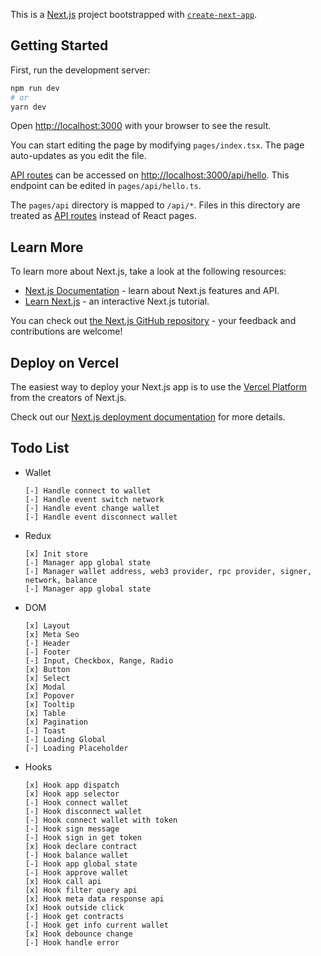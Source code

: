 This is a [Next.js](https://nextjs.org/) project bootstrapped with [`create-next-app`](https://github.com/vercel/next.js/tree/canary/packages/create-next-app).

## Getting Started

First, run the development server:

```bash
npm run dev
# or
yarn dev
```

Open [http://localhost:3000](http://localhost:3000) with your browser to see the result.

You can start editing the page by modifying `pages/index.tsx`. The page auto-updates as you edit the file.

[API routes](https://nextjs.org/docs/api-routes/introduction) can be accessed on [http://localhost:3000/api/hello](http://localhost:3000/api/hello). This endpoint can be edited in `pages/api/hello.ts`.

The `pages/api` directory is mapped to `/api/*`. Files in this directory are treated as [API routes](https://nextjs.org/docs/api-routes/introduction) instead of React pages.

## Learn More

To learn more about Next.js, take a look at the following resources:

- [Next.js Documentation](https://nextjs.org/docs) - learn about Next.js features and API.
- [Learn Next.js](https://nextjs.org/learn) - an interactive Next.js tutorial.

You can check out [the Next.js GitHub repository](https://github.com/vercel/next.js/) - your feedback and contributions are welcome!

## Deploy on Vercel

The easiest way to deploy your Next.js app is to use the [Vercel Platform](https://vercel.com/new?utm_medium=default-template&filter=next.js&utm_source=create-next-app&utm_campaign=create-next-app-readme) from the creators of Next.js.

Check out our [Next.js deployment documentation](https://nextjs.org/docs/deployment) for more details.

## Todo List

- Wallet
  ```
  [-] Handle connect to wallet
  [-] Handle event switch network
  [-] Handle event change wallet
  [-] Handle event disconnect wallet
  ```
- Redux
  ```
  [x] Init store
  [-] Manager app global state
  [-] Manager wallet address, web3 provider, rpc provider, signer, network, balance
  [-] Manager app global state
  ```
- DOM
  ```
  [x] Layout
  [x] Meta Seo
  [-] Header
  [-] Footer
  [-] Input, Checkbox, Range, Radio
  [x] Button
  [x] Select
  [x] Modal
  [x] Popover
  [x] Tooltip
  [x] Table
  [x] Pagination
  [-] Toast
  [-] Loading Global
  [-] Loading Placeholder
  ```
- Hooks
  ```
  [x] Hook app dispatch
  [x] Hook app selector
  [-] Hook connect wallet
  [-] Hook disconnect wallet
  [-] Hook connect wallet with token
  [-] Hook sign message
  [-] Hook sign in get token
  [x] Hook declare contract
  [-] Hook balance wallet
  [-] Hook app global state
  [-] Hook approve wallet
  [x] Hook call api
  [x] Hook filter query api
  [x] Hook meta data response api
  [x] Hook outside click
  [-] Hook get contracts
  [-] Hook get info current wallet
  [x] Hook debounce change
  [-] Hook handle error
  ```
